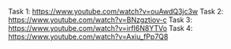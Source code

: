 Task 1: https://www.youtube.com/watch?v=ouAwdQ3jc3w
Task 2: https://www.youtube.com/watch?v=BNzgztiov-c
Task 3: https://www.youtube.com/watch?v=irfI6N8YTVo
Task 4: https://www.youtube.com/watch?v=Axiu_fPp7Q8


